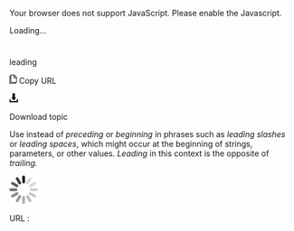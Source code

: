 Your browser does not support JavaScript. Please enable the Javascript.

Loading...

# 

leading

![Copy URL](leading_files/Copy.png)
Copy URL

![Download](leading_files/Download.png)

Download topic

Use instead of *preceding* or *beginning* in phrases such as *leading slashes* or *leading* *spaces*, which might occur at the beginning of strings, parameters, or other values. *Leading* in this context is the opposite of *trailing.*

![In progress](leading_files/activity-large.gif)

URL :
